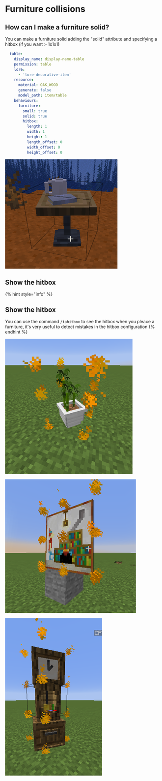 # Furniture collisions

## How can I make a furniture solid?

You can make a furniture solid adding the "solid" attribute and specifying a hitbox \(if you want &gt; 1x1x1\)

```yaml
  table:
    display_name: display-name-table
    permission: table
    lore:
      - 'lore-decorative-item'
    resource:
      material: OAK_WOOD
      generate: false
      model_path: item/table
    behaviours:
      furniture:
        small: true
        solid: true
        hitbox:
          length: 1
          width: 1
          height: 1
          length_offset: 0
          width_offset: 0
          height_offset: 0
```

![](../../../../.gitbook/assets/image%20%2815%29.png)

## Show the hitbox <a id="show-the-hitbox"></a>

{% hint style="info" %}
## Show the hitbox

You can use the command `/iahitbox` to see the hitbox when you pleace a furniture, it's very useful to detect mistakes in the hitbox configuration
{% endhint %}

![](../../../../.gitbook/assets/immagine%20%2863%29.png)

![](../../../../.gitbook/assets/immagine%20%2865%29.png)

![](../../../../.gitbook/assets/immagine%20%2858%29.png)

